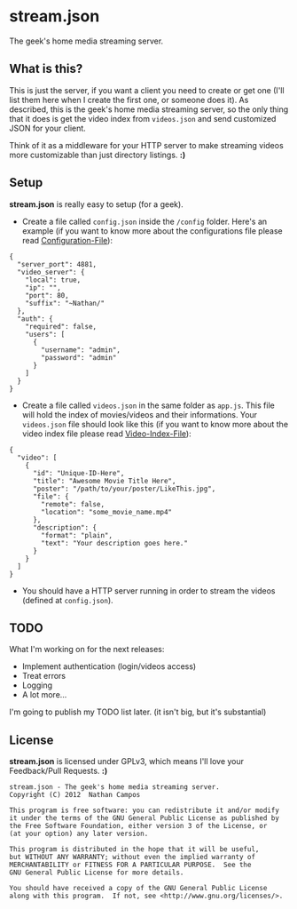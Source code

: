 # stream.json

The geek's home media streaming server.

## What is this?

This is just the server, if you want a client you need to create or get one (I'll list them here when I create the first one, or someone does it). As described, this is the geek's home media streaming server, so the only thing that it does is get the video index from `videos.json` and send customized JSON for your client.

Think of it as a middleware for your HTTP server to make streaming videos more customizable than just directory listings. **:)**

## Setup

**stream.json** is really easy to setup (for a geek).

- Create a file called `config.json` inside the `/config` folder. Here's an example (if you want to know more about the configurations file please read [Configuration-File](https://github.com/nathanpc/stream.json/wiki/Configuration-File)):

```
{
  "server_port": 4881,
  "video_server": {
    "local": true,
    "ip": "",
    "port": 80,
    "suffix": "~Nathan/"
  },
  "auth": {
    "required": false,
    "users": [
      {
        "username": "admin",
        "password": "admin"
      }
    ]
  }
}
```

- Create a file called `videos.json` in the same folder as `app.js`. This file will hold the index of movies/videos and their informations. Your `videos.json` file should look like this (if you want to know more about the video index file please read [Video-Index-File](https://github.com/nathanpc/stream.json/wiki/Video-Index-File)):

```
{
  "video": [
    {
      "id": "Unique-ID-Here",
      "title": "Awesome Movie Title Here",
      "poster": "/path/to/your/poster/LikeThis.jpg",
      "file": {
        "remote": false,
        "location": "some_movie_name.mp4"
      },
      "description": {
        "format": "plain",
        "text": "Your description goes here."
      }
    }
  ]
}
```

- You should have a HTTP server running in order to stream the videos (defined at `config.json`).

## TODO

What I'm working on for the next releases:

 * Implement authentication (login/videos access)
 * Treat errors
 * Logging
 * A lot more...

I'm going to publish my TODO list later. (it isn't big, but it's substantial)

## License

**stream.json** is licensed under GPLv3, which means I'll love your Feedback/Pull Requests. **:)**

```
stream.json - The geek's home media streaming server.
Copyright (C) 2012  Nathan Campos

This program is free software: you can redistribute it and/or modify
it under the terms of the GNU General Public License as published by
the Free Software Foundation, either version 3 of the License, or
(at your option) any later version.

This program is distributed in the hope that it will be useful,
but WITHOUT ANY WARRANTY; without even the implied warranty of
MERCHANTABILITY or FITNESS FOR A PARTICULAR PURPOSE.  See the
GNU General Public License for more details.

You should have received a copy of the GNU General Public License
along with this program.  If not, see <http://www.gnu.org/licenses/>.
```